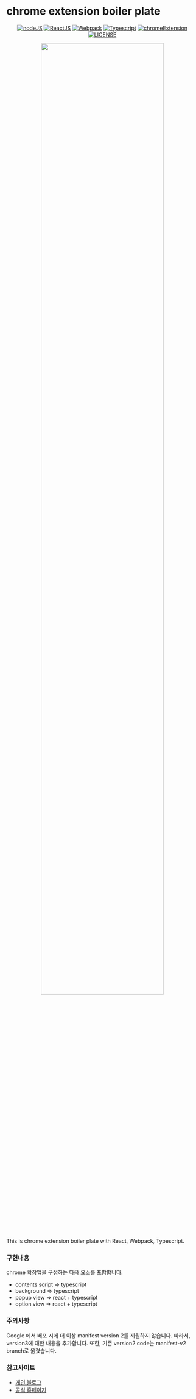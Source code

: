 # chrome extension boiler plate

<div align="center">

[![nodeJS](https://img.shields.io/badge/nodeJS-14.16.0-brightgreen)](https://nodejs.org/en/blog/release/v14.16.0/)
[![ReactJS](https://img.shields.io/badge/ReactJS-17.0.2-green)](https://github.com/facebook/react/blob/master/CHANGELOG.md#16131-march-19-2020)
[![Webpack](https://img.shields.io/badge/WebPack-5.28.0-orange)](https://webpack.js.org/)
[![Typescript](https://img.shields.io/badge/Typescript-4.2.3-blue)](https://www.typescriptlang.org/)
[![chromeExtension](https://img.shields.io/badge/manifest-2-lightgrey)](https://developer.chrome.com/docs/extensions/mv2/intro/)
[![LICENSE](https://img.shields.io/badge/License-MIT-blueviolet)](https://ko.wikipedia.org/wiki/MIT_%ED%97%88%EA%B0%80%EC%84%9C)

</div>

<p align="center">
  
<img width="80%" src="https://user-images.githubusercontent.com/48043626/113408518-7638db00-93ea-11eb-831f-151c9c3dce48.png" />

</p>

This is chrome extension boiler plate with React, Webpack, Typescript.

### 구현내용

chrome 확장앱을 구성하는 다음 요소를 포함합니다.

- contents script => typescript
- background => typescript
- popup view => react + typescript
- option view => react + typescript

### 주의사항

Google 에서 배포 시에 더 이상 manifest version 2를 지원하지 않습니다. 
따라서, version3에 대한 내용을 추가합니다.
또한, 기존 version2 code는 manifest-v2 branch로 옮겼습니다.

### 참고사이트 

- [개인 블로그](https://justlog.tistory.com/12)
- [공식 홈페이지](https://developer.chrome.com/docs/extensions/)

